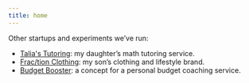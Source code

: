 ```yaml
---
title: home
---
```


Other startups and experiments we’ve run:
* [Talia's Tutoring](https://taliastutoring.com/): my daughter’s math tutoring service.
* [Frac/tion Clothing](https://teespring.com/stores/fraction): my son’s clothing and lifestyle brand.
* [Budget Booster](https://budgetboosterfinancialcoaching.weebly.com/): a concept for a personal budget coaching service.
